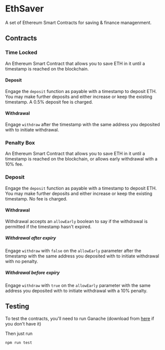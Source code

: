 # EthSaver

A set of Ethereum Smart Contracts for saving & finance managenment.

## Contracts

### Time Locked 

An Ethereum Smart Contract that allows you to save ETH in it until a timestamp is reached on the blockchain.

#### Deposit

Engage the `deposit` function as payable with a timestamp to deposit ETH. You may make further deposits and either increase or keep the existing timestamp. A 0.5% deposit fee is charged.

#### Withdrawal

Engage `withdraw` after the timestamp with the same address you deposited with to initiate withdrawal.

### Penalty Box

An Ethereum Smart Contract that allows you to save ETH in it until a timestamp is reached on the blockchain, or allows early withdrawal with a 10% fee.

### Deposit

Engage the `deposit` function as payable with a timestamp to deposit ETH. You may make further deposits and either increase or keep the existing timestamp. No fee is charged.

#### Withdrawal

Withdrawal accepts an `allowEarly` boolean to say if the withdrawal is permitted if the timestamp hasn't expired.

##### Withdrawal after expiry

Engage `withdraw` with `false` on the `allowEarly` parameter after the timestamp with the same address you deposited with to initiate withdrawal with no penalty.

##### Withdrawal before expiry

Engage `withdraw` with `true` on the `allowEarly` parameter  with the same address you deposited with to initiate withdrawal with a 10% penalty.

## Testing

To test the contracts, you'll need to run Ganache (download from [here](https://truffleframework.com/ganache) if you don't have it)

Then just run

```
npm run test
```
